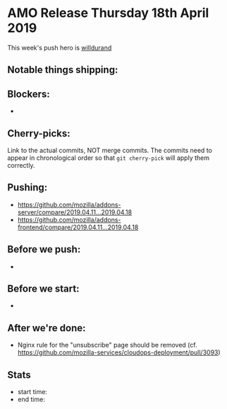 # AMO Release Thursday 18th April 2019

This week's push hero is [willdurand](https://github.com/willdurand)

## Notable things shipping:

## Blockers:

*

## Cherry-picks:

Link to the actual commits, NOT merge commits. The commits need to appear
in chronological order so that `git cherry-pick` will apply them correctly.

## Pushing:

- https://github.com/mozilla/addons-server/compare/2019.04.11...2019.04.18
- https://github.com/mozilla/addons-frontend/compare/2019.04.11...2019.04.18

## Before we push:

*

## Before we start:

*

## After we're done:

* Nginx rule for the "unsubscribe" page should be removed (cf. https://github.com/mozilla-services/cloudops-deployment/pull/3093)

## Stats

- start time:
- end time:

